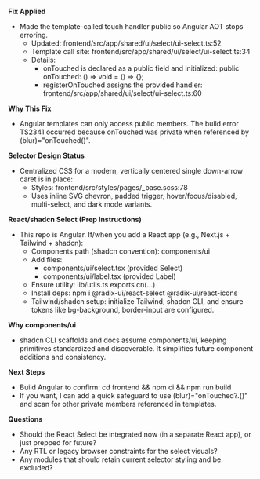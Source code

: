 **Fix Applied**

- Made the template-called touch handler public so Angular AOT stops erroring.
  - Updated: frontend/src/app/shared/ui/select/ui-select.ts:52
  - Template call site: frontend/src/app/shared/ui/select/ui-select.ts:34
  - Details:
    - onTouched is declared as a public field and initialized: public onTouched: () => void = () => {};
    - registerOnTouched assigns the provided handler: frontend/src/app/shared/ui/select/ui-select.ts:60

**Why This Fix**
- Angular templates can only access public members. The build error TS2341 occurred because onTouched was private when referenced by (blur)="onTouched()".

**Selector Design Status**
- Centralized CSS for a modern, vertically centered single down-arrow caret is in place:
  - Styles: frontend/src/styles/pages/_base.scss:78
  - Uses inline SVG chevron, padded trigger, hover/focus/disabled, multi-select, and dark mode variants.

**React/shadcn Select (Prep Instructions)**
- This repo is Angular. If/when you add a React app (e.g., Next.js + Tailwind + shadcn):
  - Components path (shadcn convention): components/ui
  - Add files:
    - components/ui/select.tsx (provided Select)
    - components/ui/label.tsx (provided Label)
  - Ensure utility: lib/utils.ts exports cn(...)
  - Install deps: npm i @radix-ui/react-select @radix-ui/react-icons
  - Tailwind/shadcn setup: initialize Tailwind, shadcn CLI, and ensure tokens like bg-background, border-input are configured.

**Why components/ui**
- shadcn CLI scaffolds and docs assume components/ui, keeping primitives standardized and discoverable. It simplifies future component additions and consistency.

**Next Steps**
- Build Angular to confirm: cd frontend && npm ci && npm run build
- If you want, I can add a quick safeguard to use (blur)="onTouched?.()" and scan for other private members referenced in templates.

**Questions**
- Should the React Select be integrated now (in a separate React app), or just prepped for future?
- Any RTL or legacy browser constraints for the select visuals?
- Any modules that should retain current selector styling and be excluded?